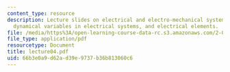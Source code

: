 ```yaml
---
content_type: resource
description: Lecture slides on electrical and electro-mechanical system transfer functions,
  dynamical variables in electrical systems, and electrical elements.
file: /media/https%3A/open-learning-course-data-rc.s3.amazonaws.com/2-004-systems-modeling-and-control-ii-fall-2007/66b3e0a9d62ad39e9737b36b813060c6_lecture04.pdf
file_type: application/pdf
resourcetype: Document
title: lecture04.pdf
uid: 66b3e0a9-d62a-d39e-9737-b36b813060c6
---
```

